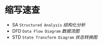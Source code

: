# 缩写速查

- SA `Structured Analysis` _结构化分析_
- DFD `Data Flow Diagram` _数据流图_
- STD `State Transform Diagram` _状态转换图_